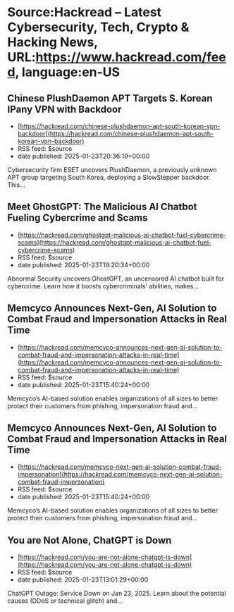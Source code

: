 # Source:Hackread – Latest Cybersecurity, Tech, Crypto & Hacking News, URL:https://www.hackread.com/feed, language:en-US

## Chinese PlushDaemon APT Targets S. Korean IPany VPN with Backdoor
 - [https://hackread.com/chinese-plushdaemon-apt-south-korean-vpn-backdoor](https://hackread.com/chinese-plushdaemon-apt-south-korean-vpn-backdoor)
 - RSS feed: $source
 - date published: 2025-01-23T20:36:19+00:00

Cybersecurity firm ESET uncovers PlushDaemon, a previously unknown APT group targeting South Korea, deploying a SlowStepper backdoor. This&#8230;

## Meet GhostGPT: The Malicious AI Chatbot Fueling Cybercrime and Scams
 - [https://hackread.com/ghostgpt-malicious-ai-chatbot-fuel-cybercrime-scams](https://hackread.com/ghostgpt-malicious-ai-chatbot-fuel-cybercrime-scams)
 - RSS feed: $source
 - date published: 2025-01-23T19:20:34+00:00

Abnormal Security uncovers GhostGPT, an uncensored AI chatbot built for cybercrime. Learn how it boosts cybercriminals&#8217; abilities, makes&#8230;

## Memcyco Announces Next-Gen, AI Solution to Combat Fraud and Impersonation Attacks in Real Time
 - [https://hackread.com/memcyco-announces-next-gen-ai-solution-to-combat-fraud-and-impersonation-attacks-in-real-time](https://hackread.com/memcyco-announces-next-gen-ai-solution-to-combat-fraud-and-impersonation-attacks-in-real-time)
 - RSS feed: $source
 - date published: 2025-01-23T15:40:24+00:00

Memcyco’s AI-based solution enables organizations of all sizes to better protect their customers from phishing, impersonation fraud and&#8230;

## Memcyco Announces Next-Gen, AI Solution to Combat Fraud and Impersonation Attacks in Real Time
 - [https://hackread.com/memcyco-next-gen-ai-solution-combat-fraud-impersonation](https://hackread.com/memcyco-next-gen-ai-solution-combat-fraud-impersonation)
 - RSS feed: $source
 - date published: 2025-01-23T15:40:24+00:00

Memcyco’s AI-based solution enables organizations of all sizes to better protect their customers from phishing, impersonation fraud and&#8230;

## You are Not Alone, ChatGPT is Down
 - [https://hackread.com/you-are-not-alone-chatgpt-is-down](https://hackread.com/you-are-not-alone-chatgpt-is-down)
 - RSS feed: $source
 - date published: 2025-01-23T13:01:29+00:00

ChatGPT Outage: Service Down on Jan 23, 2025. Learn about the potential causes (DDoS or technical glitch) and&#8230;

